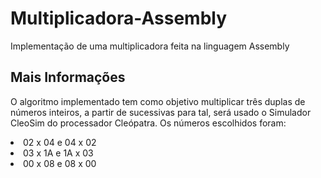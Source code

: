 # Multiplicadora-Assembly
Implementação de uma multiplicadora feita na linguagem Assembly
## Mais Informações
O algoritmo implementado tem como objetivo multiplicar três duplas de números inteiros, a partir de sucessivas para
tal, será usado o Simulador CleoSim do processador Cleópatra. Os números escolhidos foram:
<li> 02 x 04 e 04 x 02 </li>
<li> 03 x 1A e 1A x 03 </li>
<li> 00 x 08 e 08 x 00 </li> 

